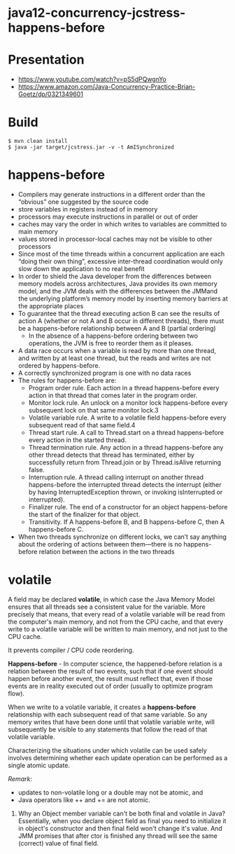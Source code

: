 # java12-concurrency-jcstress-happens-before
# Presentation
* https://www.youtube.com/watch?v=pS5dPQwgnYo
* https://www.amazon.com/Java-Concurrency-Practice-Brian-Goetz/dp/0321349601
# Build
```
$ mvn clean install
$ java -jar target/jcstress.jar -v -t AmISynchronized
```

# happens-before
* Compilers may generate instructions in a different order than the “obvious”
  one suggested by the source code
* store variables in registers instead of in
  memory
* processors may execute instructions in parallel or out of order
* caches
  may vary the order in which writes to variables are committed to main memory
* values stored in processor-local caches may not be visible to other processors
* Since most of the time threads within
  a concurrent application are each “doing their own thing”, excessive inter-thread
  coordination would only slow down the application to no real benefit
* In order to shield the Java developer from the differences between
  memory models across architectures, Java provides its own memory model,
  and the JVM deals with the differences between the JMMand the underlying platform’s
  memory model by inserting memory barriers at the appropriate places
* To guarantee that the thread executing action B can see the
  results of action A (whether or not A and B occur in different threads), there must
  be a happens-before relationship between A and B (partial ordering)
    * In the absence of a happens-before
      ordering between two operations, the JVM is free to reorder them as it pleases.
* A data race occurs when a variable is read by more than one thread, and written
  by at least one thread, but the reads and writes are not ordered by happens-before.
* A correctly synchronized program is one with no data races
* The rules for happens-before are:
  * Program order rule. Each action in a thread happens-before every action
  in that thread that comes later in the program order.
  * Monitor lock rule. An unlock on a monitor lock happens-before every
  subsequent lock on that same monitor lock.3
  * Volatile variable rule. A write to a volatile field happens-before every
  subsequent read of that same field.4
  * Thread start rule. A call to Thread.start on a thread happens-before
  every action in the started thread.
  * Thread termination rule. Any action in a thread happens-before any
  other thread detects that thread has terminated, either by successfully
  return from Thread.join or by Thread.isAlive returning
  false.
  * Interruption rule. A thread calling interrupt on another thread
  happens-before the interrupted thread detects the interrupt (either
  by having InterruptedException thrown, or invoking isInterrupted
  or interrupted).
  * Finalizer rule. The end of a constructor for an object happens-before
  the start of the finalizer for that object.
  * Transitivity. If A happens-before B, and B happens-before C, then A
  happens-before C.
* When two
  threads synchronize on different locks, we can’t say anything about the ordering
  of actions between them—there is no happens-before relation between the actions
  in the two threads
  
# volatile
A field may be declared **volatile**, in which case the Java Memory Model ensures that all threads see 
a consistent value for the variable. More precisely that means, that every read of a volatile variable 
will be read from the computer's main memory, and not from the CPU cache, and that every write to a 
volatile variable will be written to main memory, and not just to the CPU cache.

It prevents compiler / CPU code reordering.

**Happens-before** - In computer science, the happened-before relation is a relation between the result 
of two events, such that if one event should happen before another event, the result must reflect that, 
even if those events are in reality executed out of order (usually to optimize program flow).

When we write to a volatile variable, it creates a **happens-before** relationship with each subsequent 
read of that same variable. So any memory writes that have been done until that volatile variable write, 
will subsequently be visible to any statements that follow the read of that volatile variable.

Characterizing the situations under which volatile can be used safely involves determining whether 
each update operation can be performed as a single atomic update.

_Remark_:
* updates to non-volatile long or a double may not be atomic, and
* Java operators like ++ and += are not atomic.

1. Why an Object member variable can't be both final and volatile in Java?
    Essentially, when you declare object field as final you need to initialize it in object's 
    constructor and then final field won't change it's value. And JMM promises that after ctor is 
    finished any thread will see the same (correct) value of final field.
